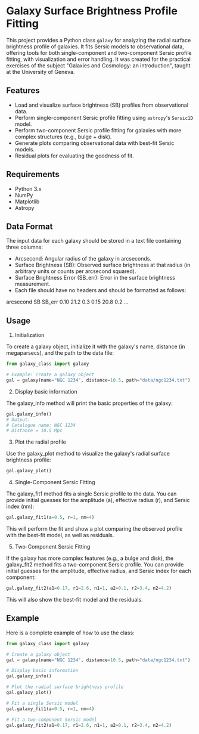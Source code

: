 # Galaxy Surface Brightness Profile Fitting

This project provides a Python class `galaxy` for analyzing the radial surface brightness profile of galaxies. It fits Sersic models to observational data, offering tools for both single-component and two-component Sersic profile fitting, with visualization and error handling. It was created for the practical exercises of the subject "Galaxies and Cosmology: an introduction", taught at the University of Geneva.

## Features

- Load and visualize surface brightness (SB) profiles from observational data.
- Perform single-component Sersic profile fitting using `astropy`'s `Sersic1D` model.
- Perform two-component Sersic profile fitting for galaxies with more complex structures (e.g., bulge + disk).
- Generate plots comparing observational data with best-fit Sersic models.
- Residual plots for evaluating the goodness of fit.

## Requirements

- Python 3.x
- NumPy
- Matplotlib
- Astropy

## Data Format

The input data for each galaxy should be stored in a text file containing three columns:

- Arcsecond: Angular radius of the galaxy in arcseconds.
- Surface Brightness (SB): Observed surface brightness at that radius (in arbitrary units or counts per arcsecond squared).
- Surface Brightness Error (SB_err): Error in the surface brightness measurement.
- Each file should have no headers and should be formatted as follows:

arcsecond SB SB_err
0.10      21.2    0.3
0.15      20.8    0.2
...

## Usage

1. Initialization

To create a galaxy object, initialize it with the galaxy's name, distance (in megaparsecs), and the path to the data file:

```python
from galaxy_class import galaxy

# Example: create a galaxy object
gal = galaxy(name="NGC 1234", distance=10.5, path="data/ngc1234.txt")
```

2. Display basic information

The galaxy_info method will print the basic properties of the galaxy:

```python
gal.galaxy_info()
# Output:
# Catalogue name: NGC 1234
# Distance = 10.5 Mpc
```

3. Plot the radial profile

Use the galaxy_plot method to visualize the galaxy's radial surface brightness profile:

```python
gal.galaxy_plot()
```

4. Single-Component Sersic Fitting

The galaxy_fit1 method fits a single Sersic profile to the data. You can provide initial guesses for the amplitude (a), effective radius (r), and Sersic index (nm):

```python
gal.galaxy_fit1(a=0.5, r=1, nm=4)
```

This will perform the fit and show a plot comparing the observed profile with the best-fit model, as well as residuals.

5. Two-Component Sersic Fitting

If the galaxy has more complex features (e.g., a bulge and disk), the galaxy_fit2 method fits a two-component Sersic profile. You can provide initial guesses for the amplitude, effective radius, and Sersic index for each component:

```python
gal.galaxy_fit2(a1=0.17, r1=2.6, n1=1, a2=0.1, r2=3.4, n2=4.2)
```

This will also show the best-fit model and the residuals.

## Example

Here is a complete example of how to use the class:

```python
from galaxy_class import galaxy

# Create a galaxy object
gal = galaxy(name="NGC 1234", distance=10.5, path="data/ngc1234.txt")

# Display basic information
gal.galaxy_info()

# Plot the radial surface brightness profile
gal.galaxy_plot()

# Fit a single Sersic model
gal.galaxy_fit1(a=0.5, r=1, nm=4)

# Fit a two-component Sersic model
gal.galaxy_fit2(a1=0.17, r1=2.6, n1=1, a2=0.1, r2=3.4, n2=4.2)

```

